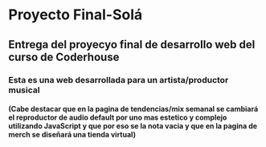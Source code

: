 # Proyecto Final-Solá
## Entrega del proyecyo final de desarrollo web del curso de Coderhouse
### Esta es una web desarrollada para un artista/productor musical
#### (Cabe destacar que en la pagina de tendencias/mix semanal se cambiará el reproductor de audio default por uno mas estetico y complejo utilizando JavaScript y que por eso se la nota vacia y que en la pagina de merch se diseñará una tienda virtual)
